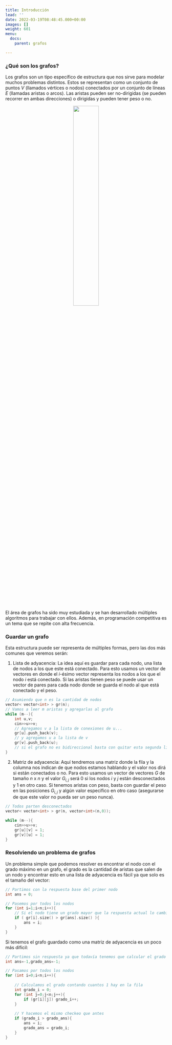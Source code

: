 ```yaml
---
title: Introducción
lead: ''
date: 2022-03-19T08:48:45.000+00:00
images: []
weight: 601
menu:
  docs:
    parent: grafos

---
```


### ¿Qué son los grafos?

Los grafos son un tipo específico de estructura que nos sirve para modelar muchos problemas distintos. Estos se representan como un conjunto de puntos $V$ (llamados vértices o nodos) conectados por un conjunto de líneas $E$ (llamadas aristas o arcos). Las aristas pueden ser no-dirigidas (se pueden recorrer en ambas direcciones) o dirigidas y pueden tener peso o no.

<center> <img class="invertible" src="../grafo.png" width="40%"/> </center>

El área de grafos ha sido muy estudiada y se han desarrollado múltiples algoritmos para trabajar con ellos. Además, en programación competitiva es un tema que se repite con alta frecuencia.

### Guardar un grafo

Esta estructura puede ser representa de múltiples formas, pero las dos más comunes que veremos serán:

1. Lista de adyacencia: La idea aquí es guardar para cada nodo, una lista de nodos a los que este está conectado. Para esto usamos un vector de vectores en donde el $i$-ésimo vector representa los nodos a los que el nodo $i$ está conectado. Si las aristas tienen peso se puede usar un vector de pares para cada nodo donde se guarda el nodo al que está conectado y el peso.

```c++
// Asumiendo que n es la cantidad de nodos
vector< vector<int> > gr(n);
// Vamos a leer m aristas y agregarlas al grafo
while (m--){
	int u,v;
	cin>>u>>v;
	// Agregamos v a la lista de conexiones de u...
	gr[u].push_back(v);
	// y agregamos u a la lista de v
	gr[v].push_back(u);
	// si el grafo no es bidireccional basta con quitar esta segunda línea
}
```

2. Matriz de adyacencia: Aquí tendremos una matriz donde la fila y la columna nos indican de que nodos estamos hablando y el valor nos dirá si están conectados o no. Para esto usamos un vector de vectores $G$ de tamaño $n$ x $n$ y el valor $G_{i,j}$ será $0$ si los nodos $i$ y $j$ están desconectados y $1$ en otro caso. Si tenemos aristas con peso, basta con guardar el peso en las posiciones $G_{i,j}$ y algún valor específico en otro caso (asegurarse de que este valor no pueda ser un peso nunca).

```c++
// Todos parten desconectados
vector< vector<int> > gr(n, vector<int>(n,0));

while (m--){
	cin>>u>>v;
	gr[u][v] = 1;
	gr[v][u] = 1;
}
```

### Resolviendo un problema de grafos

Un problema simple que podemos resolver es encontrar el nodo con el grado máximo en un grafo, el grado es la cantidad de aristas que salen de un nodo y encontrar esto en una lista de adyacencia es fácil ya que solo es el tamaño del vector:

```c++
// Partimos con la respuesta base del primer nodo
int ans = 0;

// Pasemos por todos los nodos
for (int i=1;i<n;i++){
	// Si el nodo tiene un grado mayor que la respuesta actual lo cambiamos
	if ( gr[i].size() > gr[ans].size() ){  
		ans = i;
	}
}
```

Si tenemos el grafo guardado como una matriz de adyacencia es un poco más difícil:

```c++
// Partimos sin respuesta ya que todavía tenemos que calcular el grado
int ans=-1,grado_ans=-1;

// Pasamos por todos los nodos
for (int i=0;i<n;i++){
	
	// Calculamos el grado contando cuantos 1 hay en la fila
	int grado_i = 0;
	for (int j=0;j<n;j++){
		if (gr[i][j]) grado_i++;
	}
	
	// Y hacemos el mismo checkeo que antes
	if (grado_i > grado_ans){
		ans = i;
		grado_ans = grado_i;
	}
}
```
                                      
